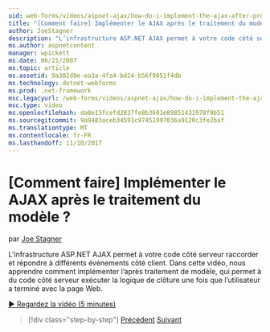 ```yaml
---
uid: web-forms/videos/aspnet-ajax/how-do-i-implement-the-ajax-after-processing-pattern
title: "[Comment faire] Implémenter le AJAX après le traitement du modèle ? | Microsoft Docs"
author: JoeStagner
description: "L’infrastructure ASP.NET AJAX permet à votre code côté serveur raccorder et répondre à différents événements côté client. Dans cette vidéo, nous apprendre comment implémenter le Aft..."
ms.author: aspnetcontent
manager: wpickett
ms.date: 06/21/2007
ms.topic: article
ms.assetid: 9a382d8e-ea3a-4fa4-bd24-b56f9051f4db
ms.technology: dotnet-webforms
ms.prod: .net-framework
msc.legacyurl: /web-forms/videos/aspnet-ajax/how-do-i-implement-the-ajax-after-processing-pattern
msc.type: video
ms.openlocfilehash: da0e15fcefd2837fe8b3601e89851431978f9b51
ms.sourcegitcommit: 9a9483aceb34591c97451997036a9120c3fe2baf
ms.translationtype: MT
ms.contentlocale: fr-FR
ms.lasthandoff: 11/10/2017
---
```

<a name="how-do-i-implement-the-ajax-after-processing-pattern"></a>[Comment faire] Implémenter le AJAX après le traitement du modèle ?
====================
par [Joe Stagner](https://github.com/JoeStagner)

L’infrastructure ASP.NET AJAX permet à votre code côté serveur raccorder et répondre à différents événements côté client. Dans cette vidéo, nous apprendre comment implémenter l’après traitement de modèle, qui permet à du code côté serveur exécuter la logique de clôture une fois que l’utilisateur a terminé avec la page Web.

[&#9654; Regardez la vidéo (5 minutes)](https://channel9.msdn.com/Blogs/ASP-NET-Site-Videos/how-do-i-implement-the-ajax-after-processing-pattern)

>[!div class="step-by-step"]
[Précédent](how-do-i-use-the-aspnet-ajax-history-control.md)
[Suivant](how-do-i-update-multiple-regions-of-a-page-with-aspnet-ajax.md)
